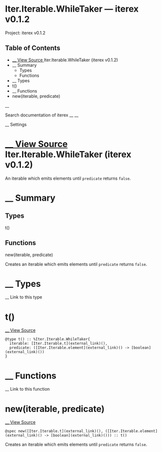 # Iter.Iterable.WhileTaker — iterex v0.1.2

Project: iterex v0.1.2

## Table of Contents

- [ __ View Source ](external_link) Iter.Iterable.WhileTaker (iterex v0.1.2)
- __ Summary
  - Types
  - Functions
- __ Types
- t()
- __ Functions
- new(iterable, predicate)

__

Search documentation of iterex __ __

__ Settings

#  [ __ View Source ](external_link) Iter.Iterable.WhileTaker (iterex v0.1.2)

An iterable which emits elements until `predicate` returns `false`.

#  __ Summary

##  Types

t()

##  Functions

new(iterable, predicate)

Creates an iterable which emits elements until `predicate` returns `false`.

#  __ Types

__ Link to this type

# t()

[ __ View Source ](external_link)
    
    
    @type t() :: %Iter.Iterable.WhileTaker{
      iterable: [Iter.Iterable.t](external_link)(),
      predicate: ([Iter.Iterable.element](external_link)() -> [boolean](external_link)())
    }

#  __ Functions

__ Link to this function

# new(iterable, predicate)

[ __ View Source ](external_link)
    
    
    @spec new([Iter.Iterable.t](external_link)(), ([Iter.Iterable.element](external_link)() -> [boolean](external_link)())) :: t()

Creates an iterable which emits elements until `predicate` returns `false`.
